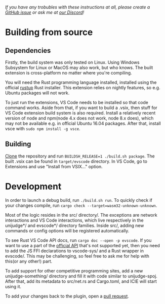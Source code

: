 *If you have any trobubles with these instructions at all, please create a [GitHub issue] or ask me at [our Discord]!*

# Building from source

## Dependencies

Firstly, the build system was only tested on Linux.
Using Windows Subsystem for Linux or MacOS may also work, but who knows.
The built extension is cross-platform no matter where you're compiling.

You will need the Rust programming language installed, installed using the official [rustup] Rust installer.
This extension relies on nightly features, so e.g. Ubuntu packages will not work.

To just run the extensions, VS Code needs to be installed so that code command works.
Aside from that, if you want to build a .vsix, then stuff for VS Code extension build system is also required.
Install a relatively recent version of node and npm(node 4.x does not work, node 8.x does), which may not be available e.g. in official Ubuntu 16.04 packages.
After that, install vsce with `sudo npm install -g vsce`.

## Building

[Clone] the repository and run `BUILDSH_RELEASE=1 ./build.sh package`.
The built .vsix can be found in `target/evscode` directory.
In VS Code, go to Extensions and use "Install from VSIX..." option.

# Development

In order to launch a debug build, run `./build.sh run`.
To quickly check if your changes compile, run `cargo check --target=wasm32-unknown-unknown`.

Most of the logic resides in the src/ directory/.
The exceptions are network interactions and VS Code interactions, which live respectively in the unijudge*/ and evscode*/ directory families.
Inside src/, adding new commands or config options will be registered automatically.

To see Rust VS Code API docs, run `cargo doc --open -p evscode`.
If you want to use a part of the [official API] that's not supported yet, then you need to add the JS FFI declarations to vscode-sys/ and a Rust wrapper in evscode/.
This may be challenging, so feel free to ask me for help with this(or any other!) part.

To add support for other competitive programming sites, add a new unijudge-something/ directory and fill it with code similar to unijudge-spoj.
After that, add its metadata to src/net.rs and Cargo.toml, and ICIE will start using it.

To add your changes back to the plugin, open a [pull request](https://help.github.com/en/articles/creating-a-pull-request).

[Clone]: https://help.github.com/en/articles/cloning-a-repository
[GitHub issue]: https://github.com/pustaczek/icie/issues
[official API]: https://code.visualstudio.com/api/references/vscode-api
[our Discord]: https://discord.gg/ffSEhtb
[rustup]: https://www.rust-lang.org/tools/install
